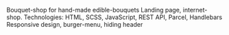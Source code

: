 Bouquet-shop for hand-made edible-bouquets
Landing page, internet-shop. 
Technologies: HTML, SCSS, JavaScript, REST API, Parcel, Handlebars
Responsive design, burger-menu, hiding header
